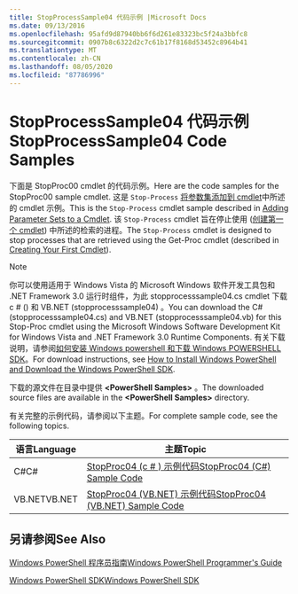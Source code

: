 ```yaml
---
title: StopProcessSample04 代码示例 |Microsoft Docs
ms.date: 09/13/2016
ms.openlocfilehash: 95afd9d87940bb6f6d261e83323bc5f24a3bbfc8
ms.sourcegitcommit: 0907b8c6322d2c7c61b17f8168d53452c8964b41
ms.translationtype: MT
ms.contentlocale: zh-CN
ms.lasthandoff: 08/05/2020
ms.locfileid: "87786996"
---
```

# <a name="stopprocesssample04-code-samples"></a><span data-ttu-id="35b46-102">StopProcessSample04 代码示例</span><span class="sxs-lookup"><span data-stu-id="35b46-102">StopProcessSample04 Code Samples</span></span>

<span data-ttu-id="35b46-103">下面是 StopProc00 cmdlet 的代码示例。</span><span class="sxs-lookup"><span data-stu-id="35b46-103">Here are the code samples for the StopProc00 sample cmdlet.</span></span> <span data-ttu-id="35b46-104">这是 `Stop-Process` [将参数集添加到 cmdlet](../cmdlet/adding-parameter-sets-to-a-cmdlet.md)中所述的 cmdlet 示例。</span><span class="sxs-lookup"><span data-stu-id="35b46-104">This is the `Stop-Process` cmdlet sample described in [Adding Parameter Sets to a Cmdlet](../cmdlet/adding-parameter-sets-to-a-cmdlet.md).</span></span> <span data-ttu-id="35b46-105">该 `Stop-Process` cmdlet 旨在停止使用 ([创建第一个 cmdlet](../cmdlet/creating-a-cmdlet-without-parameters.md)) 中所述的检索的进程。</span><span class="sxs-lookup"><span data-stu-id="35b46-105">The `Stop-Process` cmdlet is designed to stop processes that are retrieved using the Get-Proc cmdlet (described in [Creating Your First Cmdlet](../cmdlet/creating-a-cmdlet-without-parameters.md)).</span></span>

> [!NOTE]
> <span data-ttu-id="35b46-106">你可以使用适用于 Windows Vista 的 Microsoft Windows 软件开发工具包和 .NET Framework 3.0 运行时组件，为此 stopprocesssample04.cs cmdlet 下载 c # () 和 VB.NET (stopprocesssample04) 。</span><span class="sxs-lookup"><span data-stu-id="35b46-106">You can download the C# (stopprocesssample04.cs) and VB.NET (stopprocesssample04.vb) for this Stop-Proc cmdlet using the Microsoft Windows Software Development Kit for Windows Vista and .NET Framework 3.0 Runtime Components.</span></span> <span data-ttu-id="35b46-107">有关下载说明，请参阅[如何安装 Windows powershell 和下载 Windows POWERSHELL SDK](/powershell/scripting/developer/installing-the-windows-powershell-sdk)。</span><span class="sxs-lookup"><span data-stu-id="35b46-107">For download instructions, see [How to Install Windows PowerShell and Download the Windows PowerShell SDK](/powershell/scripting/developer/installing-the-windows-powershell-sdk).</span></span>
>
> <span data-ttu-id="35b46-108">下载的源文件在目录中提供 **\<PowerShell Samples>** 。</span><span class="sxs-lookup"><span data-stu-id="35b46-108">The downloaded source files are available in the **\<PowerShell Samples>** directory.</span></span>

<span data-ttu-id="35b46-109">有关完整的示例代码，请参阅以下主题。</span><span class="sxs-lookup"><span data-stu-id="35b46-109">For complete sample code, see the following topics.</span></span>

|<span data-ttu-id="35b46-110">语言</span><span class="sxs-lookup"><span data-stu-id="35b46-110">Language</span></span>|<span data-ttu-id="35b46-111">主题</span><span class="sxs-lookup"><span data-stu-id="35b46-111">Topic</span></span>|
|--------------|-----------|
|<span data-ttu-id="35b46-112">C#</span><span class="sxs-lookup"><span data-stu-id="35b46-112">C#</span></span>|[<span data-ttu-id="35b46-113">StopProc04 (c # ) 示例代码</span><span class="sxs-lookup"><span data-stu-id="35b46-113">StopProc04 (C#) Sample Code</span></span>](./stopprocesssample04-csharp-sample-code.md)|
|<span data-ttu-id="35b46-114">VB.NET</span><span class="sxs-lookup"><span data-stu-id="35b46-114">VB.NET</span></span>|[<span data-ttu-id="35b46-115">StopProc04 (VB.NET) 示例代码</span><span class="sxs-lookup"><span data-stu-id="35b46-115">StopProc04 (VB.NET) Sample Code</span></span>](./stopprocesssample04-vb-net-sample-code.md)|

## <a name="see-also"></a><span data-ttu-id="35b46-116">另请参阅</span><span class="sxs-lookup"><span data-stu-id="35b46-116">See Also</span></span>

[<span data-ttu-id="35b46-117">Windows PowerShell 程序员指南</span><span class="sxs-lookup"><span data-stu-id="35b46-117">Windows PowerShell Programmer's Guide</span></span>](./windows-powershell-programmer-s-guide.md)

[<span data-ttu-id="35b46-118">Windows PowerShell SDK</span><span class="sxs-lookup"><span data-stu-id="35b46-118">Windows PowerShell SDK</span></span>](../windows-powershell-reference.md)
